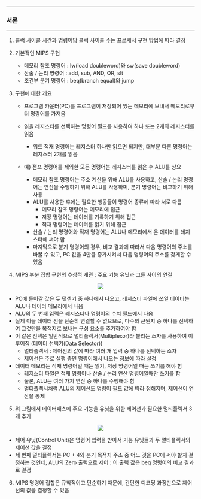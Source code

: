 -----
### 서론
-----
1. 클럭 사이클 시간과 명령어당 클럭 사이클 수는 프로세서 구현 방법에 따라 결정
2. 기본적인 MIPS 구현
   - 메모리 참조 명령어 : lw(load doubleword)와 sw(save doubleword)
   - 산술 / 논리 명령어 : add, sub, AND, OR, slt
   - 조건부 분기 명령어 : beq(branch equal)와 jump

3. 구현에 대한 개요
   - 프로그램 카운터(PC)를 프로그램이 저장되어 있는 메모리에 보내서 메모리로부터 명령어를 가져옴
   - 읽을 레지스터를 선택하는 명령어 필드를 사용하여 하나 또는 2개의 레지스터를 읽음
     + 워드 적재 명령어는 레지스터 하나만 읽으면 되지만, 대부분 다른 명령어는 레지스터 2개를 읽음

   - 예) 점프 명령어를 제외한 모든 명령어는 레지스터를 읽은 후 ALU를 상요
     + 메모리 참조 명령어는 주소 계산을 위해 ALU를 사용하고, 산술 / 논리 명령어는 연산을 수행하기 위해 ALU를 사용하며, 분기 명령어는 비교하기 위해 사용
     + ALU를 사용한 후에는 필요한 행동들이 명령어 종류에 따라 서로 다름
       * 메모리 참조 명령어는 메모리에 접근
       * 저장 명령어는 데이터를 기록하기 위해 접근
       * 적재 명령어는 데이터를 읽기 위해 접근
     + 산술 / 논리 명령어와 적재 명령어는 ALU나 메모리에서 온 데이터를 레지스터에 써야 함
     + 마지막으로 분기 명령어의 경우, 비교 결과에 따라서 다음 명령어의 주소를 바꿀 수 있고, PC 값을 4만큼 증가시켜서 다음 명령어의 주소를 갖게할 수 있음

4. MIPS 부분 집합 구현의 추상적 개관 : 주요 기능 유닛과 그들 사이의 연결
<div align="center">
<img src="https://github.com/user-attachments/assets/fa92166a-f2ab-497f-829a-9c952c2663d6">
</div>

  - PC에 들어갈 값은 두 덧셈기 중 하나에서 나오고, 레지스터 파일에 쓰일 데이터는 ALU나 데이터 메모리에서 나옴
  - ALU의 두 번째 입력은 레지스터나 명령어의 수치 필드에서 나옴
  - 실제 이들 데이터 선을 단순히 연결할 수 없으므로, 다수의 근원지 중 하나를 선택하여 그것만을 목적지로 보내는 구성 요소를 추가하여야 함
  - 이 같은 선택은 일반적으로 멀티플렉서(Multiplexor)라 불리는 소자를 사용하여 이루어짐 (데이터 선택기(Data Selector))
    + 멀티플렉서 : 제어선의 값에 따라 여러 개 입력 중 하나를 선택하는 소자
    + 제어선은 주로 실행 중인 명령어에서 나오는 정보에 따라 설정
  - 데이터 메모리는 적재 명령어일 때는 읽기, 저장 명령어일 때는 쓰기를 해야 함
    + 레지스터 파일은 적재 명령어나 산술 / 논리 연산 명령어일때만 쓰기를 함
    + 물론, ALU는 여러 가지 연산 중 하나를 수행해야 함
    + 멀티플렉서처럼 ALU의 제어선도 명령어 필드 값에 따라 정해지며, 제어선이 연산을 통제

5. 위 그림에서 데이터패스에 주요 기능을 유닛을 위한 제어선과 필요한 멀티플렉서 3개 추가
<div align="center">
<img src="https://github.com/user-attachments/assets/44df3eea-ea2c-4151-b386-79c38c950bee">
</div>

   - 제어 유닛(Control Unit)은 명령어 입력을 받아서 기능 유닛들과 두 멀티플렉서의 제어선 값을 결정
   - 세 번째 멀티플렉서는 PC + 4와 분기 목적지 주소 중 어느 것을 PC에 써야 할지 결정하는 것인데, ALU의 Zero 출력으로 제어 : 이 출력 값은 beq 명령어의 비교 결과로 결정

 6. MIPS 명령어 집합은 규칙적이고 단순하기 때문에, 간단한 디코딩 과정만으로 제어선의 값을 결정할 수 있음
    
